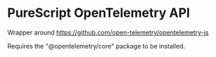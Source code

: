 # PureScript OpenTelemetry API

Wrapper around https://github.com/open-telemetry/opentelemetry-js

Requires the "@opentelemetry/core" package to be installed.
